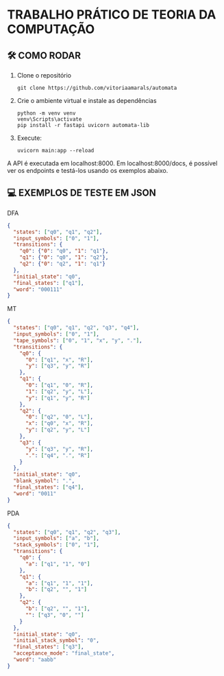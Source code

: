 # TRABALHO PRÁTICO DE TEORIA DA COMPUTAÇÃO 

## :hammer_and_wrench: COMO RODAR
1. Clone o repositório
   ```
   git clone https://github.com/vitoriaamarals/automata
   ```
2. Crie o ambiente virtual e instale as dependências
   ```
   python -m venv venv
   venv\Scripts\activate
   pip install -r fastapi uvicorn automata-lib
   ```
3. Execute:
   ```
   uvicorn main:app --reload
   ```

A API é executada em localhost:8000. Em localhost:8000/docs, é possível ver os endpoints e testá-los usando os exemplos abaixo.

## :computer: EXEMPLOS DE TESTE EM JSON

DFA
```json
{
  "states": ["q0", "q1", "q2"],
  "input_symbols": ["0", "1"],
  "transitions": {
    "q0": {"0": "q0", "1": "q1"},
    "q1": {"0": "q0", "1": "q2"},
    "q2": {"0": "q2", "1": "q1"}
  },
  "initial_state": "q0",
  "final_states": ["q1"],
  "word": "000111"
}
```

MT 
```json
{
  "states": ["q0", "q1", "q2", "q3", "q4"],
  "input_symbols": ["0", "1"],
  "tape_symbols": ["0", "1", "x", "y", "."],
  "transitions": {
    "q0": {
      "0": ["q1", "x", "R"],
      "y": ["q3", "y", "R"]
    },
    "q1": {
      "0": ["q1", "0", "R"],
      "1": ["q2", "y", "L"],
      "y": ["q1", "y", "R"]
    },
    "q2": {
      "0": ["q2", "0", "L"],
      "x": ["q0", "x", "R"],
      "y": ["q2", "y", "L"]
    },
    "q3": {
      "y": ["q3", "y", "R"],
      ".": ["q4", ".", "R"]
    }
  },
  "initial_state": "q0",
  "blank_symbol": ".",
  "final_states": ["q4"],
  "word": "0011"
}
```

PDA
```json
{
  "states": ["q0", "q1", "q2", "q3"],
  "input_symbols": ["a", "b"],
  "stack_symbols": ["0", "1"],
  "transitions": {
    "q0": {
      "a": ["q1", "1", "0"]
    },
    "q1": {
      "a": ["q1", "1", "1"],
      "b": ["q2", "", "1"]
    },
    "q2": {
      "b": ["q2", "", "1"],
      "": ["q3", "0", ""]
    }
  },
  "initial_state": "q0",
  "initial_stack_symbol": "0",
  "final_states": ["q3"],
  "acceptance_mode": "final_state",
  "word": "aabb"
}
```



